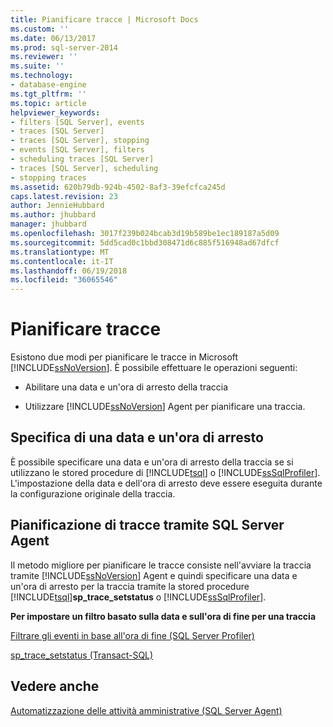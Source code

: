 ```yaml
---
title: Pianificare tracce | Microsoft Docs
ms.custom: ''
ms.date: 06/13/2017
ms.prod: sql-server-2014
ms.reviewer: ''
ms.suite: ''
ms.technology:
- database-engine
ms.tgt_pltfrm: ''
ms.topic: article
helpviewer_keywords:
- filters [SQL Server], events
- traces [SQL Server]
- traces [SQL Server], stopping
- events [SQL Server], filters
- scheduling traces [SQL Server]
- traces [SQL Server], scheduling
- stopping traces
ms.assetid: 620b79db-924b-4502-8af3-39efcfca245d
caps.latest.revision: 23
author: JennieHubbard
ms.author: jhubbard
manager: jhubbard
ms.openlocfilehash: 3017f239b024bcab3d19b589be1ec189187a5d09
ms.sourcegitcommit: 5dd5cad0c1bbd308471d6c885f516948ad67dfcf
ms.translationtype: MT
ms.contentlocale: it-IT
ms.lasthandoff: 06/19/2018
ms.locfileid: "36065546"
---
```

# <a name="schedule-traces"></a>Pianificare tracce
  Esistono due modi per pianificare le tracce in Microsoft [!INCLUDE[ssNoVersion](../../includes/ssnoversion-md.md)]. È possibile effettuare le operazioni seguenti:  
  
-   Abilitare una data e un'ora di arresto della traccia  
  
-   Utilizzare [!INCLUDE[ssNoVersion](../../includes/ssnoversion-md.md)] Agent per pianificare una traccia.  
  
## <a name="specifying-a-stop-time"></a>Specifica di una data e un'ora di arresto  
 È possibile specificare una data e un'ora di arresto della traccia se si utilizzano le stored procedure di [!INCLUDE[tsql](../../includes/tsql-md.md)] o [!INCLUDE[ssSqlProfiler](../../includes/sssqlprofiler-md.md)]. L'impostazione della data e dell'ora di arresto deve essere eseguita durante la configurazione originale della traccia.  
  
## <a name="scheduling-traces-by-using-sql-server-agent"></a>Pianificazione di tracce tramite SQL Server Agent  
 Il metodo migliore per pianificare le tracce consiste nell'avviare la traccia tramite [!INCLUDE[ssNoVersion](../../includes/ssnoversion-md.md)] Agent e quindi specificare una data e un'ora di arresto per la traccia tramite la stored procedure [!INCLUDE[tsql](../../includes/tsql-md.md)]**sp_trace_setstatus** o [!INCLUDE[ssSqlProfiler](../../includes/sssqlprofiler-md.md)].  
  
 **Per impostare un filtro basato sulla data e sull'ora di fine per una traccia**  
  
 [Filtrare gli eventi in base all'ora di fine &#40;SQL Server Profiler&#41;](../../tools/sql-server-profiler/filter-events-based-on-the-event-end-time-sql-server-profiler.md)  
  
 [sp_trace_setstatus &#40;Transact-SQL&#41;](/sql/relational-databases/system-stored-procedures/sp-trace-setstatus-transact-sql)  
  
## <a name="see-also"></a>Vedere anche  
 [Automatizzazione delle attività amministrative &#40;SQL Server Agent&#41;](../../ssms/agent/sql-server-agent.md)  
  
  
